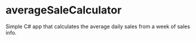 # averageSaleCalculator
Simple C# app that calculates the average daily sales from a week of sales info.
